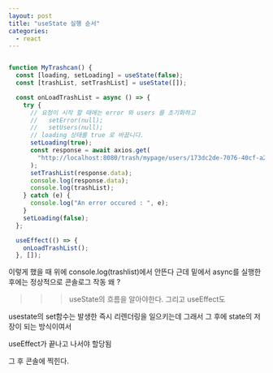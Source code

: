 ```yaml
---
layout: post
title: "useState 실행 순서"
categories:
  - react
---
```


```jsx

function MyTrashcan() {
  const [loading, setLoading] = useState(false);
  const [trashList, setTrashList] = useState([]);

  const onLoadTrashList = async () => {
    try {
      // 요청이 시작 할 때에는 error 와 users 를 초기화하고
      //   setError(null);
      //   setUsers(null);
      // loading 상태를 true 로 바꿉니다.
      setLoading(true);
      const response = await axios.get(
        "http://localhost:8080/trash/mypage/users/173dc2de-7076-40cf-a211-f3eca7aa9b4d/images"
      );
      setTrashList(response.data);
      console.log(response.data);
      console.log(trashList);
    } catch (e) {
      console.log("An error occured : ", e);
    }
    setLoading(false);
  };

  useEffect(() => {
    onLoadTrashList();
  }, []);
```

이렇게 했을 때 위에 console.log(trashlist)에서 안뜬다 근데 밑에서 async를 실행한 후에는 정상적으로 콘솔로그 작동 왜 ?

> > > useState의 흐름을 알아야한다. 그리고 useEffect도

usestate의 set함수는 발생한 즉시 리렌더링을 일으키는데 그래서 그 후에 state의 저장이 되는 방식이여서

useEffect가 끝나고 나서야 할당됨

그 후 콘솔에 찍힌다.
